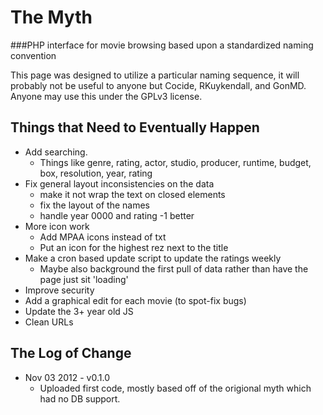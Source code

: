 The Myth
========
###PHP interface for movie browsing based upon a standardized naming convention
  
This page was designed to utilize a particular naming sequence, it will probably not be useful to anyone but Cocide, RKuykendall, and GonMD.  
Anyone may use this under the GPLv3 license.
  
  
Things that Need to Eventually Happen
-------------------------------------
* Add searching.
    * Things like genre, rating, actor, studio, producer, runtime, budget, box, resolution, year, rating
* Fix general layout inconsistencies on the data
    * make it not wrap the text on closed elements
    * fix the layout of the names
    * handle year 0000 and rating -1 better
* More icon work
    * Add MPAA icons instead of txt
    * Put an icon for the highest rez next to the title
* Make a cron based update script to update the ratings weekly
    * Maybe also background the first pull of data rather than have the page just sit 'loading'
* Improve security
* Add a graphical edit for each movie (to spot-fix bugs)
* Update the 3+ year old JS
* Clean URLs
  
  
The Log of Change
-----------------
* Nov 03 2012 - v0.1.0
    * Uploaded first code, mostly based off of the origional myth which had no DB support.